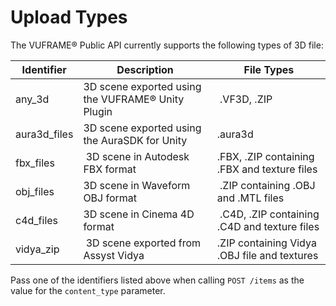 # Upload Types

The VUFRAME® Public API currently supports the following types of 3D file:

Identifier | Description | File Types
---------- | ----------- | ----------
any_3d | 3D scene exported using the VUFRAME® Unity Plugin | .VF3D, .ZIP
aura3d_files | 3D scene exported using the AuraSDK for Unity | .aura3d
fbx_files | 3D scene in Autodesk FBX format | .FBX, .ZIP containing .FBX and texture files
obj_files | 3D scene in Waveform OBJ format | .ZIP containing .OBJ and .MTL files
c4d_files | 3D scene in Cinema 4D format | .C4D, .ZIP containing .C4D and texture files
vidya_zip | 3D scene exported from Assyst Vidya | .ZIP containing Vidya .OBJ file and textures


<aside class="notice">
Pass one of the identifiers listed above when calling <code>POST /items</code> as the value for the <code>content_type</code> parameter.
</aside>
